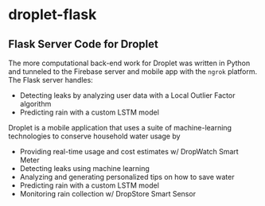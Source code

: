 # droplet-flask
## Flask Server Code for Droplet

The more computational back-end work for Droplet was written in Python and tunneled to the Firebase server and mobile app with the `ngrok` platform. The Flask server handles:
  - Detecting leaks by analyzing user data with a Local Outlier Factor algorithm
  - Predicting rain with a custom LSTM model

Droplet is a mobile application that uses a suite of machine-learning technologies to conserve household water usage by

  - Providing real-time usage and cost estimates w/ DropWatch Smart Meter
  - Detecting leaks using machine learning
  - Analyzing and generating personalized tips on how to save water
  - Predicting rain with a custom LSTM model
  - Monitoring rain collection w/ DropStore Smart Sensor
